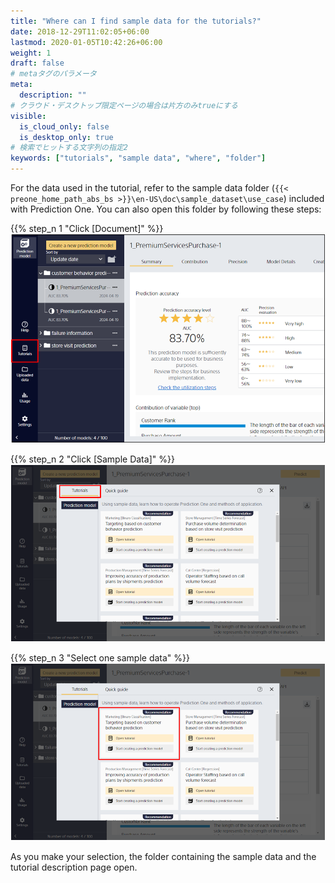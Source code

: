 ```yaml
---
title: "Where can I find sample data for the tutorials?"
date: 2018-12-29T11:02:05+06:00
lastmod: 2020-01-05T10:42:26+06:00
weight: 1
draft: false
# metaタグのパラメータ
meta:
  description: ""
# クラウド・デスクトップ限定ページの場合は片方のみtrueにする
visible:
  is_cloud_only: false
  is_desktop_only: true
# 検索でヒットする文字列の指定2
keywords: ["tutorials", "sample data", "where", "folder"]
---
```


For the data used in the tutorial, refer to the sample data folder (`{{< preone_home_path_abs_bs >}}\en-US\doc\sample_dataset\use_case`) included with Prediction One. You can also open this folder by following these steps:

{{% step_n 1 "Click [Document]" %}}
![](../../img_en/t_slide10.png)

{{% step_n 2 "Click [Sample Data]" %}}
![](../../img_en/t_slide11.png)

{{% step_n 3 "Select one sample data" %}}
![](../../img_en/t_slide12.png)

As you make your selection, the folder containing the sample data and the tutorial description page open.

